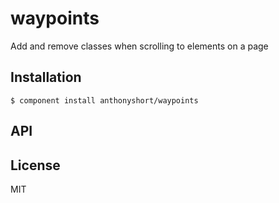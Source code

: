 
# waypoints

  Add and remove classes when scrolling to elements on a page

## Installation

    $ component install anthonyshort/waypoints

## API

   

## License

  MIT

